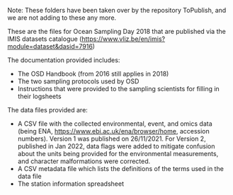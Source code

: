Note: 
These folders have been taken over by the repository ToPublish, and we are not adding to these any more.

These are the files for Ocean Sampling Day 2018 that are published via the IMIS datasets catalogue (https://www.vliz.be/en/imis?module=dataset&dasid=7916)</br>

The documentation provided includes:

* The OSD Handbook (from 2016 still applies in 2018)
* The two sampling protocols used by OSD
* Instructions that were provided to the sampling scientists for filling in their logsheets

The data files provided are:

* A CSV file with the collected environmental, event, and omics data (being ENA, https://www.ebi.ac.uk/ena/browser/home, accession numbers). Version 1 was published on 26/11/2021. For Version 2, published in Jan 2022, data flags were added to mitigate confusion about the units being provided for the environmental measurements, and character malformations were corrected. 
* A CSV metadata file which lists the definitions of the terms used in the data file
* The station information spreadsheet

